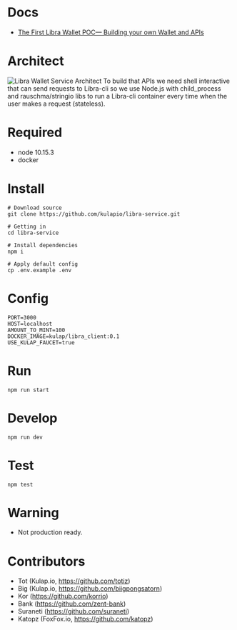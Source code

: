 # Docs

- [The First Libra Wallet POC— Building your own Wallet and APIs](https://medium.com/kulapofficial/the-first-libra-wallet-poc-building-your-own-wallet-and-apis-3cb578c0bd52?postPublishedType=repub)

# Architect

![Libra Wallet Service Architect](https://cdn-images-1.medium.com/max/1600/1*bpTSkmetebvE-icm_1xuVg.png)
To build that APIs we need shell interactive that can send requests to Libra-cli so we use Node.js with child_process and rauschma/stringio libs to run a Libra-cli container every time when the user makes a request (stateless).

# Required

- node 10.15.3
- docker

# Install

```shell
# Download source
git clone https://github.com/kulapio/libra-service.git

# Getting in
cd libra-service

# Install dependencies
npm i

# Apply default config
cp .env.example .env
```

# Config

```
PORT=3000
HOST=localhost
AMOUNT_TO_MINT=100
DOCKER_IMAGE=kulap/libra_client:0.1
USE_KULAP_FAUCET=true
```

# Run

```shell
npm run start
```

# Develop

```shell
npm run dev
```

# Test

```shell
npm test
```

# Warning

- Not production ready.

# Contributors

- Tot (Kulap.io, https://github.com/totiz)
- Big (Kulap.io, https://github.com/biigpongsatorn)
- Kor (https://github.com/korrio)
- Bank (https://github.com/zent-bank)
- Suraneti (https://github.com/suraneti)
- Katopz (FoxFox.io, https://github.com/katopz)
